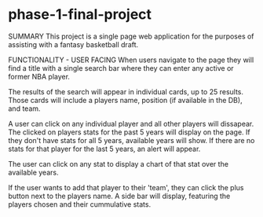 # phase-1-final-project

SUMMARY
This project is a single page web application for the purposes of assisting with a fantasy basketball draft.  

FUNCTIONALITY - USER FACING
When users navigate to the page they will find a title with a single search bar where they can enter any active or former NBA player.

The results of the search will appear in individual cards, up to 25 results.  Those cards will include a players name, position (if available in the DB), and team.

A user can click on any individual player and all other players will dissapear. The clicked on players stats for the past 5 years will display on the page.  If they don't have stats for all 5 years, available years will show. If there are no stats for that player for the last 5 years, an alert will appear.

The user can click on any stat to display a chart of that stat over the available years.

If the user wants to add that player to their 'team', they can click the plus button next to the players name.  A side bar will display, featuring the players chosen and their cummulative stats.

